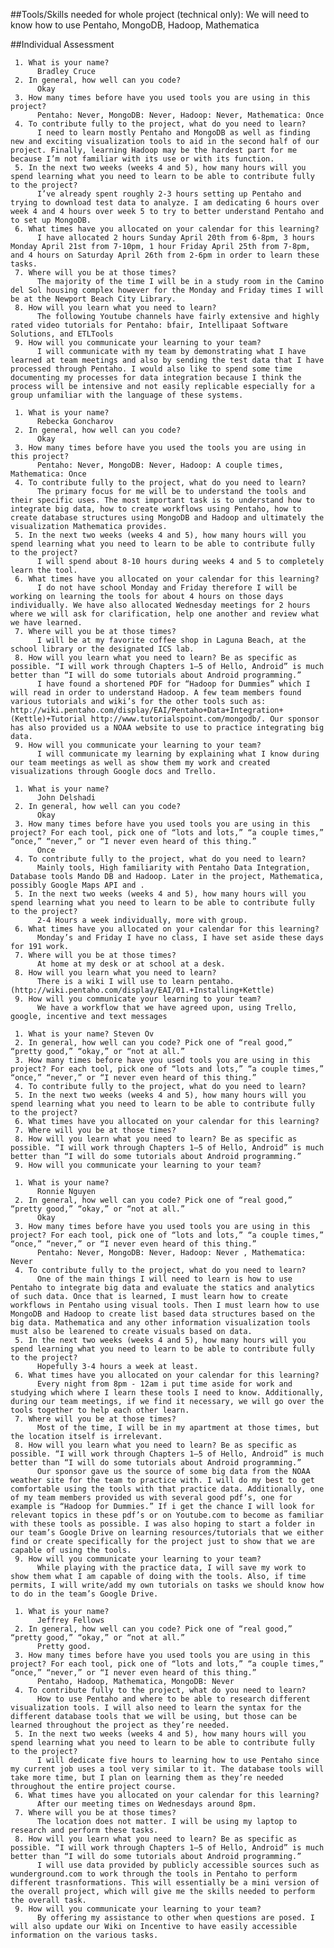##Tools/Skills needed for whole project (technical only):
We will need to know how to use Pentaho, MongoDB, Hadoop, Mathematica

##Individual Assessment

     1. What is your name? 
          Bradley Cruce
     2. In general, how well can you code? 
          Okay
     3. How many times before have you used tools you are using in this project? 
          Pentaho: Never, MongoDB: Never, Hadoop: Never, Mathematica: Once
     4. To contribute fully to the project, what do you need to learn?
          I need to learn mostly Pentaho and MongoDB as well as finding new and exciting visualization tools to aid in the second half of our project. Finally, learning Hadoop may be the hardest part for me because I’m not familiar with its use or with its function. 
     5. In the next two weeks (weeks 4 and 5), how many hours will you spend learning what you need to learn to be able to contribute fully to the project?
          I’ve already spent roughly 2-3 hours setting up Pentaho and trying to download test data to analyze. I am dedicating 6 hours over week 4 and 4 hours over week 5 to try to better understand Pentaho and to set up MongoDB.
     6. What times have you allocated on your calendar for this learning?
          I have allocated 2 hours Sunday April 20th from 6-8pm, 3 hours Monday April 21st from 7-10pm, 1 hour Friday April 25th from 7-8pm, and 4 hours on Saturday April 26th from 2-6pm in order to learn these tasks. 
     7. Where will you be at those times?
          The majority of the time I will be in a study room in the Camino del Sol housing complex however for the Monday and Friday times I will be at the Newport Beach City Library. 
     8. How will you learn what you need to learn? 
          The following Youtube channels have fairly extensive and highly rated video tutorials for Pentaho: bfair, Intellipaat Software Solutions, and ETLTools
     9. How will you communicate your learning to your team?
          I will communicate with my team by demonstrating what I have learned at team meetings and also by sending the test data that I have processed through Pentaho. I would also like to spend some time documenting my processes for data integration because I think the process will be intensive and not easily replicable especially for a group unfamiliar with the language of these systems. 

     1. What is your name? 
          Rebecka Goncharov
     2. In general, how well can you code? 
          Okay
     3. How many times before have you used the tools you are using in this project? 
          Pentaho: Never, MongoDB: Never, Hadoop: A couple times, Mathematica: Once
     4. To contribute fully to the project, what do you need to learn?
          The primary focus for me will be to understand the tools and their specific uses. The most important task is to understand how to integrate big data, how to create workflows using Pentaho, how to create database structures using MongoDB and Hadoop and ultimately the visualization Mathematica provides. 
     5. In the next two weeks (weeks 4 and 5), how many hours will you spend learning what you need to learn to be able to contribute fully to the project?
          I will spend about 8-10 hours during weeks 4 and 5 to completely learn the tool.
     6. What times have you allocated on your calendar for this learning?
          I do not have school Monday and Friday therefore I will be working on learning the tools for about 4 hours on those days individually. We have also allocated Wednesday meetings for 2 hours where we will ask for clarification, help one another and review what we have learned.
     7. Where will you be at those times?
          I will be at my favorite coffee shop in Laguna Beach, at the school library or the designated ICS lab.
     8. How will you learn what you need to learn? Be as specific as possible. “I will work through Chapters 1–5 of Hello, Android” is much better than “I will do some tutorials about Android programming.”
          I have found a shortened PDF for “Hadoop for Dummies” which I will read in order to understand Hadoop. A few team members found various tutorials and wiki’s for the other tools such as: http://wiki.pentaho.com/display/EAI/Pentaho+Data+Integration+(Kettle)+Tutorial http://www.tutorialspoint.com/mongodb/. Our sponsor has also provided us a NOAA website to use to practice integrating big data. 
     9. How will you communicate your learning to your team?
          I will communicate my learning by explaining what I know during our team meetings as well as show them my work and created visualizations through Google docs and Trello. 

     1. What is your name?
          John Delshadi
     2. In general, how well can you code?
          Okay
     3. How many times before have you used tools you are using in this project? For each tool, pick one of “lots and lots,” “a couple times,” “once,” “never,” or “I never even heard of this thing.”
          Once
     4. To contribute fully to the project, what do you need to learn?
          Mainly tools, High familiarity with Pentaho Data Integration, Database tools Mando DB and Hadoop. Later in the project, Mathematica, possibly Google Maps API and . 
     5. In the next two weeks (weeks 4 and 5), how many hours will you spend learning what you need to learn to be able to contribute fully to the project?
          2-4 Hours a week individually, more with group. 
     6. What times have you allocated on your calendar for this learning?
          Monday’s and Friday I have no class, I have set aside these days for 191 work.
     7. Where will you be at those times?
          At home at my desk or at school at a desk. 
     8. How will you learn what you need to learn? 
          There is a wiki I will use to learn pentaho. (http://wiki.pentaho.com/display/EAI/01.+Installing+Kettle)
     9. How will you communicate your learning to your team?
          We have a workflow that we have agreed upon, using Trello, google, incentive and text messages

     1. What is your name? Steven Ov
     2. In general, how well can you code? Pick one of “real good,” “pretty good,” “okay,” or “not at all.”
     3. How many times before have you used tools you are using in this project? For each tool, pick one of “lots and lots,” “a couple times,” “once,” “never,” or “I never even heard of this thing.”
     4. To contribute fully to the project, what do you need to learn?
     5. In the next two weeks (weeks 4 and 5), how many hours will you spend learning what you need to learn to be able to contribute fully to the project?
     6. What times have you allocated on your calendar for this learning?
     7. Where will you be at those times?
     8. How will you learn what you need to learn? Be as specific as possible. “I will work through Chapters 1–5 of Hello, Android” is much better than “I will do some tutorials about Android programming.”
     9. How will you communicate your learning to your team?

     1. What is your name? 
          Ronnie Nguyen
     2. In general, how well can you code? Pick one of “real good,” “pretty good,” “okay,” or “not at all.”
          Okay
     3. How many times before have you used tools you are using in this project? For each tool, pick one of “lots and lots,” “a couple times,” “once,” “never,” or “I never even heard of this thing.”
          Pentaho: Never, MongoDB: Never, Hadoop: Never , Mathematica: Never
     4. To contribute fully to the project, what do you need to learn?
          One of the main things I will need to learn is how to use Pentaho to integrate big data and evaluate the statics and analytics of such data. Once that is learned, I must learn how to create workflows in Pentaho using visual tools. Then I must learn how to use MongoDB and Hadoop to create list based data structures based on the big data. Mathematica and any other information visualization tools must also be learened to create visuals based on data. 
     5. In the next two weeks (weeks 4 and 5), how many hours will you spend learning what you need to learn to be able to contribute fully to the project?
          Hopefully 3-4 hours a week at least.
     6. What times have you allocated on your calendar for this learning?
          Every night from 8pm - 12am i put time aside for work and studying which where I learn these tools I need to know. Additionally, during our team meetings, if we find it necessary, we will go over the tools together to help each other learn. 
     7. Where will you be at those times?
          Most of the time, I will be in my apartment at those times, but the location itself is irrelevant.
     8. How will you learn what you need to learn? Be as specific as possible. “I will work through Chapters 1–5 of Hello, Android” is much better than “I will do some tutorials about Android programming.”
          Our sponsor gave us the source of some big data from the NOAA weather site for the team to practice with. I will do my best to get comfortable using the tools with that practice data. Additionally, one of my team members provided us with several good pdf’s, one for example is “Hadoop for Dummies.” If i get the chance I will look for relevant topics in these pdf’s or on Youtube.com to become as familiar with these tools as possible. I was also hoping to start a folder in our team’s Google Drive on learning resources/tutorials that we either find or create specifically for the project just to show that we are capable of using the tools. 
     9. How will you communicate your learning to your team?
          While playing with the practice data, I will save my work to show them what I am capable of doing with the tools. Also, if time permits, I will write/add my own tutorials on tasks we should know how to do in the team’s Google Drive.

     1. What is your name?
          Jeffrey Fellows
     2. In general, how well can you code? Pick one of “real good,” “pretty good,” “okay,” or “not at all.” 
          Pretty good.
     3. How many times before have you used tools you are using in this project? For each tool, pick one of “lots and lots,” “a couple times,” “once,” “never,” or “I never even heard of this thing.”
          Pentaho, Hadoop, Mathematica, MongoDB: Never
     4. To contribute fully to the project, what do you need to learn?
          How to use Pentaho and where to be able to research different visualization tools. I will also need to learn the syntax for the different database tools that we will be using, but those can be learned throughout the project as they’re needed. 
     5. In the next two weeks (weeks 4 and 5), how many hours will you spend learning what you need to learn to be able to contribute fully to the project?
          I will dedicate five hours to learning how to use Pentaho since my current job uses a tool very similar to it. The database tools will take more time, but I plan on learning them as they’re needed throughout the entire project course.
     6. What times have you allocated on your calendar for this learning?
          After our meeting times on Wednesdays around 8pm.
     7. Where will you be at those times?
          The location does not matter. I will be using my laptop to research and perform these tasks.
     8. How will you learn what you need to learn? Be as specific as possible. “I will work through Chapters 1–5 of Hello, Android” is much better than “I will do some tutorials about Android programming.”
          I will use data provided by publicly accessible sources such as wunderground.com to work through the tools in Pentaho to perform different trasnformations. This will essentially be a mini version of the overall project, which will give me the skills needed to perform the overall task.
     9. How will you communicate your learning to your team?
          By offering my assistance to other when questions are posed. I will also update our Wiki on Incentive to have easily accessible information on the various tasks.

